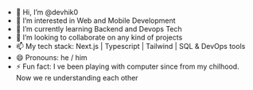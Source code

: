 - 👋 Hi, I’m @devhik0
- 👀 I’m interested in Web and Mobile Development
- 🌱 I’m currently learning Backend and Devops Tech
- 💞️ I’m looking to collaborate on any kind of projects
- 📫 My tech stack:  Next.js | Typescript | Tailwind | SQL & DevOps tools
- 😄 Pronouns: he / him
- ⚡ Fun fact: I ve been playing with computer since from my chilhood. Now we re understanding each other

<!---
devhik0/devhik0 is a ✨ special ✨ repository because its `README.md` (this file) appears on your GitHub profile.
You can click the Preview link to take a look at your changes.
--->
